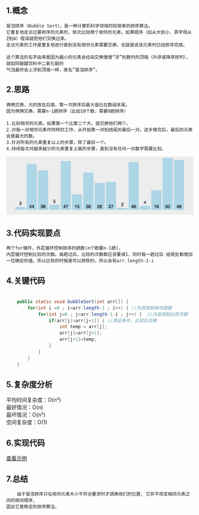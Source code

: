 
## 1.概念 
    冒泡排序（Bubble Sort），是一种计算机科学领域的较简单的排序算法。
    它重复地走访过要排序的元素列，依次比较两个相邻的元素，如果顺序（如从大到小、首字母从Z到A）错误就把他们交换过来。
    走访元素的工作是重复地进行直到没有相邻元素需要交换，也就是说该元素列已经排序完成。
    
    这个算法的名字由来是因为越小的元素会经由交换慢慢“浮”到数列的顶端（升序或降序排列），就如同碳酸饮料中二氧化碳的
    气泡最终会上浮到顶端一样，故名“冒泡排序”。
        
## 2.思路
    俩俩交换，大的放在后面，第一次排序后最大值已在数组末尾。
    因为俩俩交换，需要n-1趟排序（比如10个数，需要9趟排序）  
      
    1.比较相邻的元素。如果第一个比第二个大，就交换他们两个。
    2.对每一对相邻元素作同样的工作，从开始第一对到结尾的最后一对。这步做完后，最后的元素会是最大的数。
    3.针对所有的元素重复以上的步骤，除了最后一个。
    4.持续每次对越来越少的元素重复上面的步骤，直到没有任何一对数字需要比较。
    
 ![bubble](./images/bubble.gif)
    
## 3.代码实现要点
    两个for循环，外层循环控制排序的趟数(n个数要n-1趟)，
    内层循环控制比较的次数。每趟过后，比较的次数都应该要减1，同时每一趟过后 结尾处都增加一位确定的值，所以比较的时候是可以排除的，所以会有arr.length-1-i
    
## 4.关键代码
``` java

    public static void bubbleSort(int arr[]) {
        for(int i =0 ; i<arr.length-1 ; i++) { //外层控制排序趟数
            for(int j=0 ; j<arr.length-1-i ; j++) {  //内层控制比较次数
                if(arr[j]>arr[j+1]) { //满足条件，比较后交换
                    int temp = arr[j];
                    arr[j]=arr[j+1];
                    arr[j+1]=temp;
                }
            }    
        }
    }
```  

## 5.复杂度分析  
   平均时间复杂度：O(n²)  
   最好情况：O(n)   
   最坏情况：O(n²)   
   空间复杂度：O(1)  
   
   
## 6.实现代码
   [查看示例](./BubbleSort.java)  

## 7.总结   
        由于冒泡排序只在相邻元素大小不符合要求时才调换他们的位置, 它并不改变相同元素之间的相对顺序,
    因此它是稳定的排序算法。